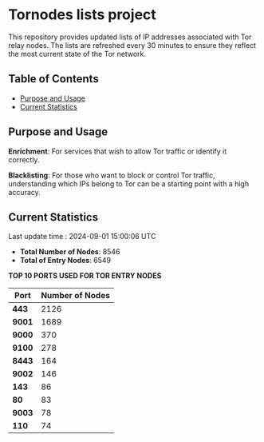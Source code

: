 # Tornodes lists project

This repository provides updated lists of IP addresses associated with Tor relay nodes. The lists are refreshed every 30 minutes to ensure they reflect the most current state of the Tor network.

## Table of Contents

- [Purpose and Usage](#purpose-and-usage)
- [Current Statistics](#current-statistics)


## Purpose and Usage

**Enrichment**: For services that wish to allow Tor traffic or identify it correctly.

**Blacklisting**: For those who want to block or control Tor traffic, understanding which IPs belong to Tor can be a starting point with a high accuracy.

## Current Statistics

Last update time : 2024-09-01 15:00:06 UTC

- **Total Number of Nodes**: 8546
- **Total of Entry Nodes**: 6549

**TOP 10 PORTS USED FOR TOR ENTRY NODES**

| **Port** | **Number of Nodes** |
|------|-----------------|
| **443**   | 2126  |
| **9001**   | 1689  |
| **9000**   | 370  |
| **9100**   | 278  |
| **8443**   | 164  |
| **9002**   | 146  |
| **143**   | 86  |
| **80**   | 83  |
| **9003**   | 78  |
| **110**   | 74  |

